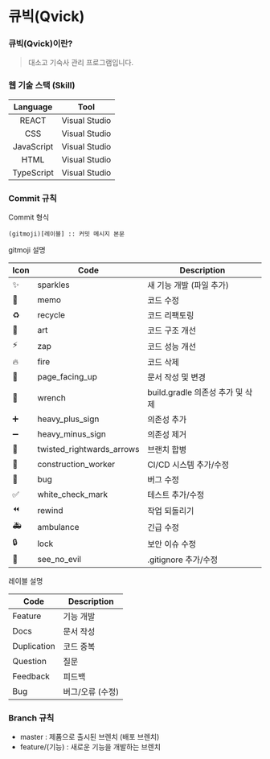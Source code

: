 # 큐빅(Qvick)

### 큐빅(Qvick)이란?
> 대소고 기숙사 관리 프로그램입니다.

### 웹 기술 스택 (Skill)
| Language  |      Tool      |
|:--------:|:---------------:|
|  REACT  | Visual Studio |
|  CSS  | Visual Studio |
|  JavaScript  | Visual Studio |
|  HTML  | Visual Studio |
|  TypeScript  | Visual Studio |

### Commit 규칙

Commit 형식
```shell
(gitmoji)[레이블] :: 커밋 메시지 본문
```

gitmoji 설명

| Icon | Code | Description |
| --- | --- | --- |
| ✨ | sparkles | 새 기능 개발 (파일 추가) |
| 📝 | memo | 코드 수정 |
| ♻️ | recycle | 코드 리팩토링 |
| 🎨 | art | 코드 구조 개선 |
| ⚡️ | zap | 코드 성능 개선 |
| 🔥 | fire | 코드 삭제 |
| 📄 | page_facing_up | 문서 작성 및 변경 |
| 🔧 | wrench | build.gradle 의존성 추가 및 삭제 |
| ➕ | heavy_plus_sign | 의존성 추가 |
| ➖ | heavy_minus_sign | 의존성 제거 |
| 🔀 | twisted_rightwards_arrows | 브랜치 합병 |
| 👷 | construction_worker | CI/CD 시스템 추가/수정 |
| 🐛 | bug | 버그 수정 |
| ✅ | white_check_mark | 테스트 추가/수정 |
| ⏪ | rewind | 작업 되돌리기 |
| 🚑 | ambulance | 긴급 수정 |
| 🔒️ | lock | 보안 이슈 수정 |
| 🙈 | see_no_evil | .gitignore 추가/수정 |

레이블 설명   

|Code|Description|
|---|---|
|Feature|기능 개발|
|Docs|문서 작성|
|Duplication|코드 중복|
|Question|질문|
|Feedback|피드백|
|Bug|버그/오류 (수정)|

### Branch 규칙
- master : 제품으로 출시된 브렌치 (배포 브렌치)
- feature/(기능) : 새로운 기능을 개발하는 브렌치
